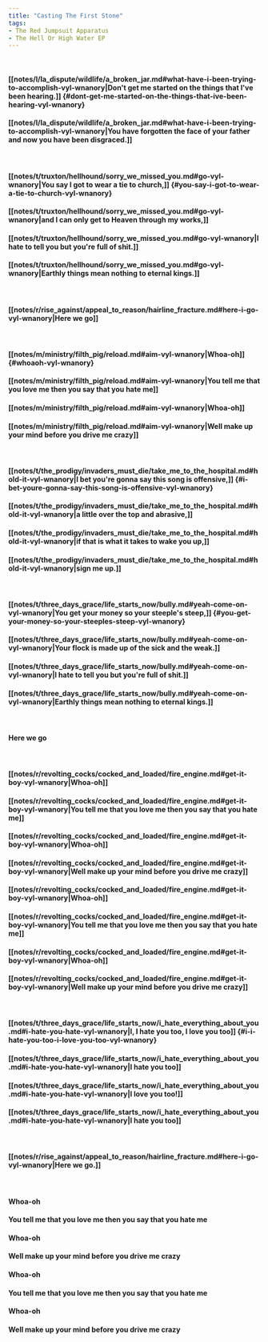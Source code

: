 ```yaml
---
title: "Casting The First Stone"
tags:
- The Red Jumpsuit Apparatus
- The Hell Or High Water EP
---
```

&nbsp;
#### [[notes/l/la_dispute/wildlife/a_broken_jar.md#what-have-i-been-trying-to-accomplish-vyl-wnanory|Don't get me started on the things that I've been hearing.]] {#dont-get-me-started-on-the-things-that-ive-been-hearing-vyl-wnanory}
#### [[notes/l/la_dispute/wildlife/a_broken_jar.md#what-have-i-been-trying-to-accomplish-vyl-wnanory|You have forgotten the face of your father and now you have been disgraced.]]
&nbsp;
#### [[notes/t/truxton/hellhound/sorry_we_missed_you.md#go-vyl-wnanory|You say I got to wear a tie to church,]] {#you-say-i-got-to-wear-a-tie-to-church-vyl-wnanory}
#### [[notes/t/truxton/hellhound/sorry_we_missed_you.md#go-vyl-wnanory|and I can only get to Heaven through my works,]]
#### [[notes/t/truxton/hellhound/sorry_we_missed_you.md#go-vyl-wnanory|I hate to tell you but you're full of shit.]]
#### [[notes/t/truxton/hellhound/sorry_we_missed_you.md#go-vyl-wnanory|Earthly things mean nothing to eternal kings.]]
&nbsp;
#### [[notes/r/rise_against/appeal_to_reason/hairline_fracture.md#here-i-go-vyl-wnanory|Here we go]]
&nbsp;
#### [[notes/m/ministry/filth_pig/reload.md#aim-vyl-wnanory|Whoa-oh]] {#whoaoh-vyl-wnanory}
#### [[notes/m/ministry/filth_pig/reload.md#aim-vyl-wnanory|You tell me that you love me then you say that you hate me]]
#### [[notes/m/ministry/filth_pig/reload.md#aim-vyl-wnanory|Whoa-oh]]
#### [[notes/m/ministry/filth_pig/reload.md#aim-vyl-wnanory|Well make up your mind before you drive me crazy]]
&nbsp;
#### [[notes/t/the_prodigy/invaders_must_die/take_me_to_the_hospital.md#hold-it-vyl-wnanory|I bet you're gonna say this song is offensive,]] {#i-bet-youre-gonna-say-this-song-is-offensive-vyl-wnanory}
#### [[notes/t/the_prodigy/invaders_must_die/take_me_to_the_hospital.md#hold-it-vyl-wnanory|a little over the top and abrasive,]]
#### [[notes/t/the_prodigy/invaders_must_die/take_me_to_the_hospital.md#hold-it-vyl-wnanory|if that is what it takes to wake you up,]]
#### [[notes/t/the_prodigy/invaders_must_die/take_me_to_the_hospital.md#hold-it-vyl-wnanory|sign me up.]]
&nbsp;
#### [[notes/t/three_days_grace/life_starts_now/bully.md#yeah-come-on-vyl-wnanory|You get your money so your steeple's steep,]] {#you-get-your-money-so-your-steeples-steep-vyl-wnanory}
#### [[notes/t/three_days_grace/life_starts_now/bully.md#yeah-come-on-vyl-wnanory|Your flock is made up of the sick and the weak.]]
#### [[notes/t/three_days_grace/life_starts_now/bully.md#yeah-come-on-vyl-wnanory|I hate to tell you but you're full of shit.]]
#### [[notes/t/three_days_grace/life_starts_now/bully.md#yeah-come-on-vyl-wnanory|Earthly things mean nothing to eternal kings.]]
&nbsp;
#### Here we go
&nbsp;
#### [[notes/r/revolting_cocks/cocked_and_loaded/fire_engine.md#get-it-boy-vyl-wnanory|Whoa-oh]]
#### [[notes/r/revolting_cocks/cocked_and_loaded/fire_engine.md#get-it-boy-vyl-wnanory|You tell me that you love me then you say that you hate me]]
#### [[notes/r/revolting_cocks/cocked_and_loaded/fire_engine.md#get-it-boy-vyl-wnanory|Whoa-oh]]
#### [[notes/r/revolting_cocks/cocked_and_loaded/fire_engine.md#get-it-boy-vyl-wnanory|Well make up your mind before you drive me crazy]]
#### [[notes/r/revolting_cocks/cocked_and_loaded/fire_engine.md#get-it-boy-vyl-wnanory|Whoa-oh]]
#### [[notes/r/revolting_cocks/cocked_and_loaded/fire_engine.md#get-it-boy-vyl-wnanory|You tell me that you love me then you say that you hate me]]
#### [[notes/r/revolting_cocks/cocked_and_loaded/fire_engine.md#get-it-boy-vyl-wnanory|Whoa-oh]]
#### [[notes/r/revolting_cocks/cocked_and_loaded/fire_engine.md#get-it-boy-vyl-wnanory|Well make up your mind before you drive me crazy]]
&nbsp;
#### [[notes/t/three_days_grace/life_starts_now/i_hate_everything_about_you.md#i-hate-you-hate-vyl-wnanory|I, I hate you too, I love you too]] {#i-i-hate-you-too-i-love-you-too-vyl-wnanory}
#### [[notes/t/three_days_grace/life_starts_now/i_hate_everything_about_you.md#i-hate-you-hate-vyl-wnanory|I hate you too]]
#### [[notes/t/three_days_grace/life_starts_now/i_hate_everything_about_you.md#i-hate-you-hate-vyl-wnanory|I love you too!]]
#### [[notes/t/three_days_grace/life_starts_now/i_hate_everything_about_you.md#i-hate-you-hate-vyl-wnanory|I hate you too]]
&nbsp;
#### [[notes/r/rise_against/appeal_to_reason/hairline_fracture.md#here-i-go-vyl-wnanory|Here we go.]]
&nbsp;
#### Whoa-oh
#### You tell me that you love me then you say that you hate me
#### Whoa-oh
#### Well make up your mind before you drive me crazy
#### Whoa-oh
#### You tell me that you love me then you say that you hate me
#### Whoa-oh
#### Well make up your mind before you drive me crazy
